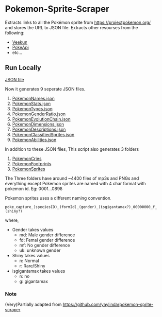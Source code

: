 # Pokemon-Sprite-Scraper

Extracts links to all the Pokémon sprite from https://projectpokemon.org/ and stores the URL to JSON file.
Extracts other resourses from the following:
 - [Veekun](https://veekun.com/dex)
 - [PokeApi](https://pokeapi.co/)
 - etc...

## Run Locally

[JSON file](https://github.com/ABSanthosh/Gastly/blob/master/src/Assets/FromOldJson.json)

Now it generates 9 seperate JSON files.
1) [PokemonNames.json](https://github.com/Gastly-dex/PokedexData/blob/main/PokemonNames.json)
2) [PokemonStats.json](https://github.com/Gastly-dex/PokedexData/blob/main/PokemonStats.json)
3) [PokemonTypes.json](https://github.com/Gastly-dex/PokedexData/blob/main/PokemonTypes.json)
4) [PokemonGenderRatio.json](https://github.com/Gastly-dex/PokedexData/blob/main/PokemonGenderRatio.json)
5) [PokemonEvolutionChain.json](https://github.com/Gastly-dex/PokedexData/blob/main/PokemonEvolutionChain.json)
6) [PokemonDimensions.json](https://github.com/Gastly-dex/PokedexData/blob/main/PokemonDimensions.json)
7) [PokemonDescriptions.json](https://github.com/Gastly-dex/PokedexData/blob/main/PokemonDescriptions.json)
8) [PokemonClassifiedSprites.json](https://github.com/Gastly-dex/PokedexData/blob/main/PokemonClassifiedSprites.json)
9) [PokemonAbilities.json](https://github.com/Gastly-dex/PokedexData/blob/main/PokemonAbilities.json)

In addition to these JSON files, This script also generates 3 folders
1) [PokemonCries](https://github.com/Gastly-dex/PokedexData/tree/main/PokemonCries)
2) [PokemonFootprints](https://github.com/Gastly-dex/PokedexData/tree/main/PokemonFootprints)
3) [PokemonSprites](https://github.com/Gastly-dex/PokedexData/tree/main/PokemonSprites)

The Three folders have around ~4400 files of mp3s and PNGs and everything except Pokemon sprites are named with 4 char format with pokemon id.
Eg: 0001...0898

Pokemon sprites uses a different naming convention.

`poke_capture_(speciesID)_(formId)_(gender)_(isgigantamax?)_00000000_f_(shiny?)`

where,
 - Gender takes values
    - md: Male gender difference
    - fd: Femal gender difference
    - mf: No gender difference
    - uk: unknown gender
 - Shiny takes values
    - n: Normal
    - r: Rare/Shiny
 - isgigantamax takes values
    - n: no
    - g: gigantamax



### Note

(Very)Partially adapted from https://github.com/yaylinda/pokemon-sprite-scraper
